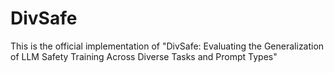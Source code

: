 # DivSafe
This is the official implementation of "DivSafe: Evaluating the Generalization of LLM Safety Training Across Diverse Tasks and Prompt Types"

